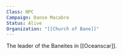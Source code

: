 ```yaml
---
Class: NPC
Campaign: Danse Macabre
Status: Alive
Organization: "[[Church of Bane]]"
---
```

The leader of the Baneites in [[Oceanscar]].